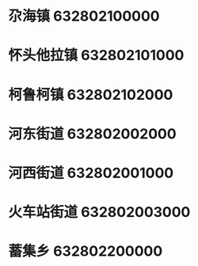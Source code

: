 # 尕海镇 632802100000
# 怀头他拉镇 632802101000
# 柯鲁柯镇 632802102000
# 河东街道 632802002000
# 河西街道 632802001000
# 火车站街道 632802003000
# 蓄集乡 632802200000
